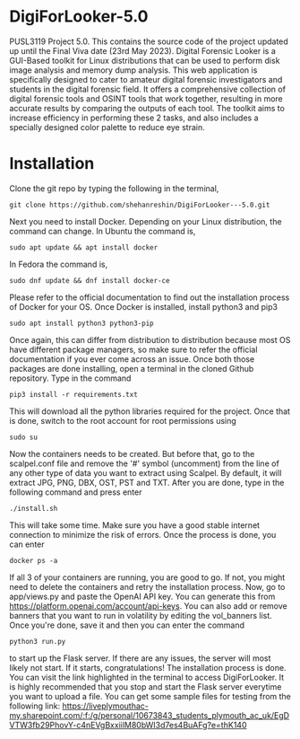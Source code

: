 # DigiForLooker-5.0

PUSL3119 Project 5.0. This contains the source code of the project updated up until the Final Viva date (23rd May 2023). Digital Forensic Looker is a GUI-Based toolkit for Linux distributions that can be used to perform disk image analysis and memory dump analysis. This web application is specifically designed to cater to amateur digital forensic investigators and students in the digital forensic field. It offers a comprehensive collection of digital forensic tools and OSINT tools that work together, resulting in more accurate results by comparing the outputs of each tool. The toolkit aims to increase efficiency in performing these 2 tasks, and also includes a specially designed color palette to reduce eye strain.

# Installation

Clone the git repo by typing the following in the terminal,

```
git clone https://github.com/shehanreshin/DigiForLooker---5.0.git
```

Next you need to install Docker. Depending on your Linux distribution, the command can change.
In Ubuntu the command is,

```
sudo apt update && apt install docker
```

In Fedora the command is,

```
sudo dnf update && dnf install docker-ce
```

Please refer to the official documentation to find out the installation process of Docker for your OS.
Once Docker is installed, install python3 and pip3

```
sudo apt install python3 python3-pip
```

Once again, this can differ from distribution to distribution because most OS have different package
managers, so make sure to refer the official documentation if you ever come across an issue. Once
both those packages are done installing, open a terminal in the cloned Github repository. Type in the
command

```
pip3 install -r requirements.txt
```

This will download all the python libraries required for the project. Once that is done, switch to the
root account for root permissions using

```
sudo su
```

Now the containers needs to be created. But before that, go to the scalpel.conf file and remove the '#' symbol (uncomment) from the line of any other type of data you want to extract using Scalpel. By default, it will extract JPG, PNG, DBX, OST, PST and TXT. After you are done, type in the following command and press enter

```
./install.sh
```

This will take some time. Make sure you have a good stable internet connection to minimize the
risk of errors. Once the process is done, you can enter

```
docker ps -a
```

If all 3 of your containers are running, you are good to go. If not, you might need to delete the
containers and retry the installation process. Now, go to app/views.py and paste the OpenAI API key. You can generate this from https://platform.openai.com/account/api-keys. You can also add or remove banners that you want to run in volatility by editing the vol_banners list. Once you're done, save it and then you can enter the command

```
python3 run.py
```

to start up the Flask server. If there are any issues, the server will most likely not start. If it starts,
congratulations! The installation process is done. You can visit the link highlighted in the terminal
to access DigiForLooker. It is highly recommended that you stop and start the Flask server everytime you want to upload a file. You can get some sample files for testing from the following link: https://liveplymouthac-my.sharepoint.com/:f:/g/personal/10673843_students_plymouth_ac_uk/EgDVTW3fb29PhovY-c4nEVgBxxiilM80bWI3d7es4BuAFg?e=thK140
